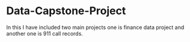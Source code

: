 # Data-Capstone-Project
In this I have included two main projects one is finance data project and another one is 911 call records.
